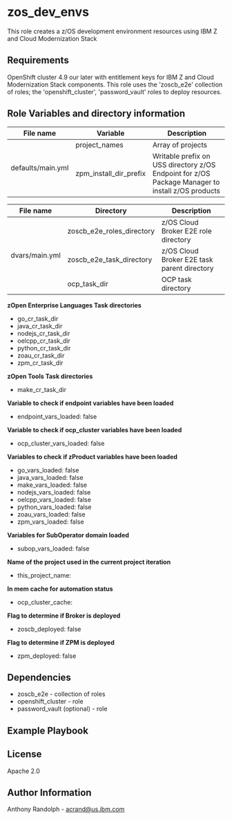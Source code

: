 zos_dev_envs
=========

This role creates a z/OS development environment resources using IBM Z and Cloud Modernization Stack

Requirements
------------
OpenShift cluster 4.9 our later with entitlement keys for IBM Z and Cloud Modernization Stack components. This role uses the 'zoscb_e2e' collection of roles; the 'openshift_cluster', 'password_vault' roles to deploy resources.

Role Variables and directory information
--------------

<!-- 
A description of the settable variables for this role should go here, including any variables that are in defaults/main.yml, vars/main.yml, and any variables that can/should be set via parameters to the role. Any variables that are read from other roles and/or the global scope (ie. hostvars, group vars, etc.) should be mentioned here as well. -->

<table>
<thead>
  <tr>
    <th>File name</th>
    <th>Variable</th>
    <th>Description</th>
  </tr>
</thead>
<tbody>
  <tr>
    <td rowspan="2">defaults/main.yml</td>
    <td>project_names</td>
    <td>Array of projects</td>
  </tr>
  <tr><td>zpm_install_dir_prefix</td>
    <td>Writable prefix on USS directory z/OS Endpoint for z/OS Package Manager to install z/OS products</td></tr>
	</tbody>
 	</table>
  </html>
  <table>
  <thead>
  <tr>
    <th>File name</th>
    <th>Directory</th>
    <th>Description</th>
  </tr>
</thead>
<tbody>
  <tr>
    <td rowspan="3">dvars/main.yml</td>
    <td>zoscb_e2e_roles_directory</td>
    <td>z/OS Cloud Broker E2E role directory</td>
  </tr>
  <tr><td>zoscb_e2e_task_directory</td>
    <td>z/OS Cloud Broker E2E task parent directory</td></tr>
  <tr><td>ocp_task_dir</td>
    <td>OCP task directory</td></tr>
	</tbody>
	</table>

<!--   
defaults/main.yml
  - project_names - Array of namespaces
  - zpm_install_dir_prefix - Writable prefix on USS directory z/OS Endpoint for ZPM to install zproducts
  
vars/main.yml

- zoscb_e2e_roles_directory - **ZOS Broker E2E role directory**
- zoscb_e2e_task_directory - **ZOS Broker E2E task parent directory**
- ocp_task_dir - **OCP task directory** -->

**zOpen Enterprise Languages Task directories**
- go_cr_task_dir
- java_cr_task_dir
- nodejs_cr_task_dir
- oelcpp_cr_task_dir
- python_cr_task_dir
- zoau_cr_task_dir
- zpm_cr_task_dir

**zOpen Tools Task directories**
- make_cr_task_dir

**Variable to check if endpoint variables have been loaded**
- endpoint_vars_loaded: false

**Variable to check if ocp_cluster variables have been loaded**
- ocp_cluster_vars_loaded: false

**Variables to check if zProduct variables have been loaded**
- go_vars_loaded: false
- java_vars_loaded: false
- make_vars_loaded: false
- nodejs_vars_loaded: false
- oelcpp_vars_loaded: false
- python_vars_loaded: false
- zoau_vars_loaded: false
- zpm_vars_loaded: false

**Variables for SubOperator domain loaded**
- subop_vars_loaded: false

**Name of the project used in the current project iteration**
- this_project_name:

**In mem cache for automation status**
- ocp_cluster_cache:

**Flag to determine if Broker is deployed**
- zoscb_deployed: false

**Flag to determine if ZPM is deployed**
- zpm_deployed: false


<!-- group_vars:

host_vars: -->


Dependencies
------------
- zoscb_e2e - collection of roles
- openshift_cluster - role
- password_vault (optional) - role

Example Playbook
----------------

License
-------

Apache 2.0

Author Information
------------------

Anthony Randolph - acrand@us.ibm.com
